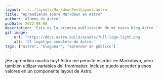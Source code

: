 ```yaml
---
layout: ../../layouts/MarkdownPostLayout.astro
title: "Aprendiendo sobre Markdown en Astro"
author: 'Alumno de Astro'
pubDate: 2022-08-08
description: 'Este es la primera publicación de mi nuevo blog Astro.'
git image:
    url: 'https://docs.astro.build/assets/full-logo-light.png'
    alt: 'El logotipo completo de Astro.'
tags: ["astro", "bloguear", "aprender en público"]
---
```

¡He aprendido mucho hoy! Astro me permite escribir en Markdown, pero también utilizar variables del frontmatter. Incluso puedo acceder a esos valores en un componente layout de Astro.